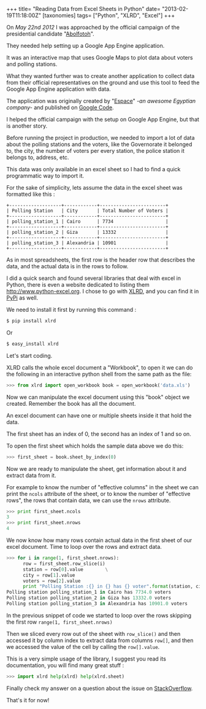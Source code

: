 +++
title= "Reading Data from Excel Sheets in Python"
date= "2013-02-19T11:18:00Z"
[taxonomies]
tags= ["Python", "XLRD", "Excel"]
+++

On _May 22nd 2012_ I was approached by the official campaign of the presidential
candidate "[Abolfotoh][]".

They needed help setting up a Google App Engine application.

It was an interactive map that uses Google Maps to plot data about voters and
polling stations.

What they wanted further was to create another application to collect data from
their official representatives on the ground and use this tool to feed the
Google App Engine application with data.

The application was originally created by "[Espace][]" _-an awesome Egyptian
company-_ and published on [Google Code][].

I helped the official campaign with the setup on Google App Engine, but that is
another story.

Before running the project in production, we needed to import a lot of data
about the polling stations and the voters, like the Governorate it belonged to,
the city, the number of voters per every station, the police station it belongs
to, address, etc.

This data was only available in an excel sheet so I had to find a quick
programmatic way to import it.

For the sake of simplicity, lets assume the data in the excel sheet was
formatted like this :

```plaintext
+-------------------+------------+------------------------+
| Polling Station   | City       | Total Number of Voters |
+-------------------+------------+------------------------+
| polling_station_1 | Cairo      | 7734                   |
+-------------------+------------+------------------------+
| polling_station_2 | Giza       | 13332                  |
+-------------------+------------+------------------------+
| polling_station_3 | Alexandria | 10901                  |
+-------------------+------------+------------------------+
```

As in most spreadsheets, the first row is the header row that describes the
data, and the actual data is in the rows to follow.

I did a quick search and found several libraries that deal with excel in Python,
there is even a website dedicated to listing them <http://www.python-excel.org>.
I chose to go with [XLRD][], and you can find it in [PyPi][] as well.

We need to install it first by running this command :

```bash
$ pip install xlrd
```

Or

```bash
$ easy_install xlrd
```

Let's start coding.

XLRD calls the whole excel document a "Workbook", to open it we can do the
following in an interactive python shell from the same path as the file:

```python
>>> from xlrd import open_workbook book = open_workbook('data.xls')
```

Now we can manipulate the excel document using this "book" object we created.
Remember the book has all the document.

An excel document can have one or multiple sheets inside it that hold the data.

The first sheet has an index of 0, the second has an index of 1 and so on.

To open the first sheet which holds the sample data above we do this:

```python
>>> first_sheet = book.sheet_by_index(0)
```

Now we are ready to manipulate the sheet, get information about it and extract
data from it.

For example to know the number of "effective columns" in the sheet we can print
the `ncols` attribute of the sheet, or to know the number of "effective rows",
the rows that contain data, we can use the `nrows` attribute.

```python
>>> print first_sheet.ncols
3
>>> print first_sheet.nrows
4
```

We now know how many rows contain actual data in the first sheet of our excel
document. Time to loop over the rows and extract data.

```python
>>> for i in range(1, first_sheet.nrows):
      row = first_sheet.row_slice(i)
      station = row[0].value        \
      city = row[1].value
      voters = row[2].value
      print "Polling Station :{} in {} has {} voter".format(station, city, voters)
Polling station polling_station_1 in Cairo has 7734.0 voters
Polling station polling_station_2 in Giza has 13332.0 voters
Polling station polling_station_3 in Alexandria has 10901.0 voters
```

In the previous snippet of code we started to loop over the rows skipping the
first row `range(1, first_sheet.nrows)`

Then we sliced every row out of the sheet with `row_slice()` and then accessed
it by column index to extract data from columns `row[]`, and then we accessed
the value of the cell by calling the `row[].value`.

This is a very simple usage of the library, I suggest you read its
documentation, you will find many great stuff :

```python
>>> import xlrd help(xlrd) help(xlrd.sheet)
```

Finally check my answer on a question about the issue on [StackOverflow][].

That's it for now!

[abolfotoh]: http://www.abolfotoh.net/
[espace]: http://www.espace.com.eg
[google code]: https://code.google.com/p/egypt-election-2012-demo/
[xlrd]: http://pypi.python.org/pypi/xlrd
[pypi]: http://www.lexicon.net/sjmachin/xlrd.htm
[stackoverflow]: http://stackoverflow.com/questions/13805274/have-no-idea-with-python-excel-read-data-file/13805734#13805734
